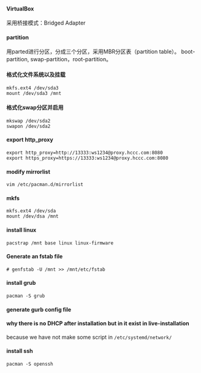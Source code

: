 
#### VirtualBox 
采用桥接模式：Bridged Adapter

#### partition
用parted进行分区，分成三个分区，采用MBR分区表（partition table）。
boot-partition, swap-partition，root-partition。

#### 格式化文件系统以及挂载
```
mkfs.ext4 /dev/sda3
mount /dev/sda3 /mnt
```

#### 格式化swap分区并启用
```
mkswap /dev/sda2
swapon /dev/sda2
```

#### export http_proxy
```
export http_proxy=http://13333:ws1234@proxy.hccc.com:8080
export https_proxy=https://13333:ws1234@proxy.hccc.com:8080
```
#### modify mirrorlist
```
vim /etc/pacman.d/mirrorlist
```

#### mkfs 
```
mkfs.ext4 /dev/sda
mount /dev/dsa /mnt
```

#### install linux
```
pacstrap /mnt base linux linux-firmware
```

#### Generate an fstab file
```
# genfstab -U /mnt >> /mnt/etc/fstab
```

#### install grub
```
pacman -S grub
```

#### generate gurb config file

#### why there is no DHCP after installation but in it exist in live-installation
because we have not make some script in `/etc/systemd/network/`


#### install ssh
```
pacman -S openssh
```
